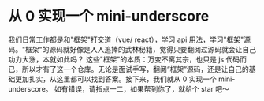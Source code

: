 # 从 0 实现一个 mini-underscore

我们日常工作都是和"框架"打交道（vue/ react），学习 api 用法，学习"框架"源码。"框架"的源码就好像是人人追捧的武林秘籍，觉得只要翻阅过源码就会让自己功力大涨，本就如此吗？
这些"框架"的本质：万变不离其宗，也只是 js 代码而已，所以才有了这一个仓库。无论是面试手写，翻阅“框架”源码，还是让自己的基础更加扎实，从这里都可以找到答案。接下来，我们就从 0 实现一个 mini-underscore。
如有错误，请指点一二，如果帮到你了，就给个 star 吧～
